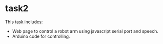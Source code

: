 # task2
This task includes:
- Web page to control a robot arm using javascript serial port and speech.
- Arduino code for controlling.
